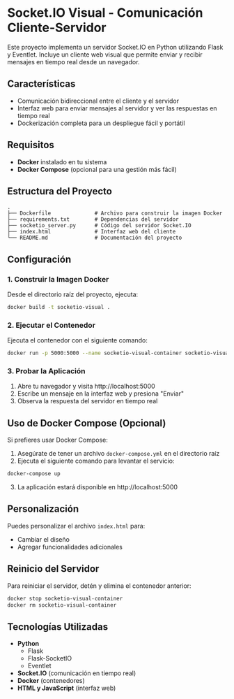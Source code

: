 # Socket.IO Visual - Comunicación Cliente-Servidor

Este proyecto implementa un servidor Socket.IO en Python utilizando Flask y Eventlet. Incluye un cliente web visual que permite enviar y recibir mensajes en tiempo real desde un navegador.

## Características

- Comunicación bidireccional entre el cliente y el servidor
- Interfaz web para enviar mensajes al servidor y ver las respuestas en tiempo real
- Dockerización completa para un despliegue fácil y portátil

## Requisitos

- **Docker** instalado en tu sistema
- **Docker Compose** (opcional para una gestión más fácil)

## Estructura del Proyecto

```
.
├── Dockerfile              # Archivo para construir la imagen Docker
├── requirements.txt        # Dependencias del servidor
├── socketio_server.py      # Código del servidor Socket.IO
├── index.html              # Interfaz web del cliente
└── README.md               # Documentación del proyecto
```

## Configuración

### 1. Construir la Imagen Docker

Desde el directorio raíz del proyecto, ejecuta:

```bash
docker build -t socketio-visual .
```

### 2. Ejecutar el Contenedor

Ejecuta el contenedor con el siguiente comando:

```bash
docker run -p 5000:5000 --name socketio-visual-container socketio-visual
```

### 3. Probar la Aplicación

1. Abre tu navegador y visita http://localhost:5000
2. Escribe un mensaje en la interfaz web y presiona "Enviar"
3. Observa la respuesta del servidor en tiempo real

## Uso de Docker Compose (Opcional)

Si prefieres usar Docker Compose:

1. Asegúrate de tener un archivo `docker-compose.yml` en el directorio raíz
2. Ejecuta el siguiente comando para levantar el servicio:

```bash
docker-compose up
```

3. La aplicación estará disponible en http://localhost:5000

## Personalización

Puedes personalizar el archivo `index.html` para:
- Cambiar el diseño
- Agregar funcionalidades adicionales

## Reinicio del Servidor

Para reiniciar el servidor, detén y elimina el contenedor anterior:

```bash
docker stop socketio-visual-container
docker rm socketio-visual-container
```

## Tecnologías Utilizadas

- **Python**
  - Flask
  - Flask-SocketIO
  - Eventlet
- **Socket.IO** (comunicación en tiempo real)
- **Docker** (contenedores)
- **HTML y JavaScript** (interfaz web)
